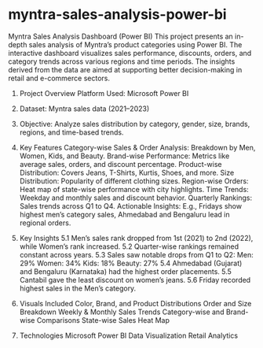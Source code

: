 # myntra-sales-analysis-power-bi

Myntra Sales Analysis Dashboard (Power BI)
This project presents an in-depth sales analysis of Myntra’s product categories using Power BI. The interactive dashboard visualizes sales performance, discounts, orders, and category trends across various regions and time periods. The insights derived from the data are aimed at supporting better decision-making in retail and e-commerce sectors.

1. Project Overview
Platform Used: Microsoft Power BI
2. Dataset: Myntra sales data (2021–2023)
3. Objective: Analyze sales distribution by category, gender, size, brands, regions, and time-based trends.

4. Key Features
Category-wise Sales & Order Analysis: Breakdown by Men, Women, Kids, and Beauty.
Brand-wise Performance: Metrics like average sales, orders, and discount percentage.
Product-wise Distribution: Covers Jeans, T-Shirts, Kurtis, Shoes, and more.
Size Distribution: Popularity of different clothing sizes.
Region-wise Orders: Heat map of state-wise performance with city highlights.
Time Trends: Weekday and monthly sales and discount behavior.
Quarterly Rankings: Sales trends across Q1 to Q4.
Actionable Insights: E.g., Fridays show highest men’s category sales, Ahmedabad and Bengaluru lead in regional orders.

5. Key Insights
5.1 Men’s sales rank dropped from 1st (2021) to 2nd (2022), while Women’s rank increased.
5.2 Quarter-wise rankings remained constant across years.
5.3 Sales saw notable drops from Q1 to Q2:
Men: 29%
Women: 34%
Kids: 18%
Beauty: 27%
5.4 Ahmedabad (Gujarat) and Bengaluru (Karnataka) had the highest order placements.
5.5 Cantabil gave the least discount on women’s jeans.
5.6 Friday recorded highest sales in the Men’s category.

6. Visuals Included
Color, Brand, and Product Distributions
Order and Size Breakdown
Weekly & Monthly Sales Trends
Category-wise and Brand-wise Comparisons
State-wise Sales Heat Map

7. Technologies
Microsoft Power BI
Data Visualization
Retail Analytics
